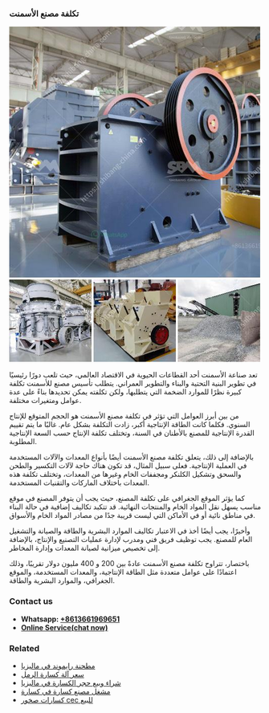 <h3>تكلفة مصنع الأسمنت</h3><img src='1701850790.jpg' alt=''><p>تعد صناعة الأسمنت أحد القطاعات الحيوية في الاقتصاد العالمي، حيث تلعب دورًا رئيسيًا في تطوير البنية التحتية والبناء والتطوير العمراني. يتطلب تأسيس مصنع للأسمنت تكلفة كبيرة نظرًا للموارد الضخمة التي يتطلبها، ولكن تكلفته يمكن تحديدها بناءً على عدة عوامل ومتغيرات مختلفة.</p><p>من بين أبرز العوامل التي تؤثر في تكلفة مصنع الأسمنت هو الحجم المتوقع للإنتاج السنوي. فكلما كانت الطاقة الإنتاجية أكبر، زادت التكلفة بشكل عام. غالبًا ما يتم تقييم القدرة الإنتاجية للمصنع بالأطنان في السنة، وتختلف تكلفة الإنتاج حسب السعة الإنتاجية المطلوبة.</p><p>بالإضافة إلى ذلك، يتعلق تكلفة مصنع الأسمنت أيضًا بأنواع المعدات والآلات المستخدمة في العملية الإنتاجية. فعلى سبيل المثال، قد تكون هناك حاجة لآلات التكسير والطحن والسحق وتشكيل الكلنكر ومجففات الخام وغيرها من المعدات، وتختلف تكلفة هذه المعدات باختلاف الماركات والتقنيات المستخدمة.</p><p>كما يؤثر الموقع الجغرافي على تكلفة المصنع، حيث يجب أن يتوفر المصنع في موقع مناسب يسهل نقل المواد الخام والمنتجات النهائية. قد تتكبد تكاليف إضافية في حالة البناء في مناطق نائية أو في الأماكن التي ليست قريبة جدًا من مصادر المواد الخام والأسواق.</p><p>وأخيرًا، يجب أيضًا أخذ في الاعتبار تكاليف الموارد البشرية والطاقة والصيانة والتشغيل العام للمصنع. يجب توظيف فريق فني ومدرب لإدارة عمليات التصنيع والإنتاج، بالإضافة إلى تخصيص ميزانية لصيانة المعدات وإدارة المخاطر.</p><p>باختصار، تتراوح تكلفة مصنع الأسمنت عادةً بين 200 و 400 مليون دولار تقريبًا، وذلك اعتمادًا على عوامل متعددة مثل الطاقة الإنتاجية، والمعدات المستخدمة، والموقع الجغرافي، والموارد البشرية والطاقة.</p><h3>Contact us</h3><ul><li><strong>Whatsapp:&nbsp;<a href="https://wa.me/8613661969651">+8613661969651</a></strong></li><li><a href="https://swt.shibang-china.com/?git&amp;zhl&amp;تكلفة مصنع الأسمنت"><strong>Online Service(chat now)</strong></a></li></ul><h3>Related</h3><ul><li><a href='مطحنة رايموند في ماليزيا.md'>مطحنة رايموند في ماليزيا</a></li><li><a href='سعر آلة كسارة الرمل.md'>سعر آلة كسارة الرمل</a></li><li><a href='شراء وبيع حجر الكسارة في ماليزيا.md'>شراء وبيع حجر الكسارة في ماليزيا</a></li><li><a href='مشغل مصنع كسارة في كسارة.md'>مشغل مصنع كسارة في كسارة</a></li><li><a href='كسارات صخور cec للبيع.md'>كسارات صخور cec للبيع</a></li></ul>